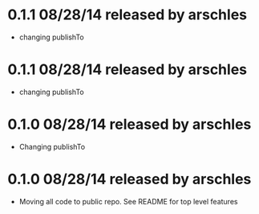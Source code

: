 
# 0.1.1 08/28/14 released by arschles
* changing publishTo

# 0.1.1 08/28/14 released by arschles
* changing publishTo

# 0.1.0 08/28/14 released by arschles
* Changing publishTo

# 0.1.0 08/28/14 released by arschles
* Moving all code to public repo. See README for top level features
